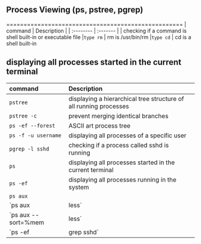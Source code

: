 ## Process Viewing (ps, pstree, pgrep)
===================================================
| command | Description     |
| :-------- | :------- | 
| checking if a command is shell built-in or executable file
|`type rm` | rm is /usr/bin/rm
|`type cd` | cd is a shell built-in
## displaying all processes started in the current terminal
| command | Description     |
| :-------- | :------- | 
|`pstree`| displaying a hierarchical tree structure of all running processes
|`pstree -c`|prevent merging identical branches
|`ps -ef --forest`| ASCII art process tree
|`ps -f -u username`| displaying all processes of a specific user
|`pgrep -l sshd`| checking if a process called sshd is running
|`ps`| displaying all processes started in the current terminal
|`ps -ef` | displaying all processes running in the system
|`ps aux` |
`ps aux|less` | piping to less|
`ps aux --sort=%mem|less`| sorting by memory and piping to less|
`ps -ef|grep sshd`| 